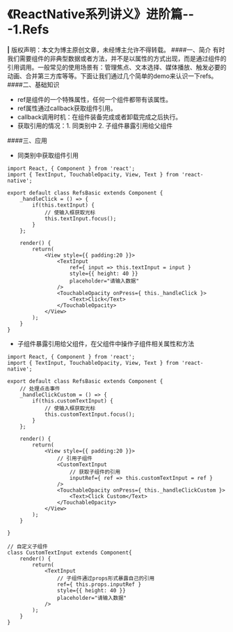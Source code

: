 # 《ReactNative系列讲义》进阶篇---1.Refs
**|** 版权声明：本文为博主原创文章，未经博主允许不得转载。
####一、简介
有时我们需要组件的非典型数据或者方法，并不是以属性的方式出现，而是通过组件的引用调用。一般常见的使用场景有：管理焦点、文本选择、媒体播放、触发必要的动画、合并第三方库等等。下面让我们通过几个简单的demo来认识一下refs。
####二、基础知识
* ref是组件的一个特殊属性，任何一个组件都带有该属性。
* ref属性通过callback获取组件引用。
* callback调用时机：在组件装备完成或者卸载完成之后执行。
* 获取引用的情况：1. 同类别中 2. 子组件暴露引用给父组件

####三、应用
* 同类别中获取组件引用

```
import React, { Component } from 'react';
import { TextInput, TouchableOpacity, View, Text } from 'react-native';

export default class RefsBasic extends Component {
    _handleClick = () => {
        if(this.textInput) {
            // 使输入框获取光标
            this.textInput.focus();
        }
    };

    render() {
        return(
            <View style={{ padding:20 }}>
                <TextInput
                    ref={ input => this.textInput = input }
                    style={{ height: 40 }}
                    placeholder="请输入数据"
                />
                <TouchableOpacity onPress={ this._handleClick }>
                    <Text>Click</Text>
                </TouchableOpacity>
            </View>
        );
    }
}
```

* 子组件暴露引用给父组件，在父组件中操作子组件相关属性和方法

```
import React, { Component } from 'react';
import { TextInput, TouchableOpacity, View, Text } from 'react-native';

export default class RefsBasic extends Component {
    // 处理点击事件
    _handleClickCustom = () => {
        if(this.customTextInput) {
            // 使输入框获取光标
            this.customTextInput.focus();
        }
    };

    render() {
        return(
            <View style={{ padding:20 }}>
                // 引用子组件
                <CustomTextInput
                    // 获取子组件的引用
                    inputRef={ ref => this.customTextInput = ref }
                />
                <TouchableOpacity onPress={ this._handleClickCustom }>
                    <Text>Click Custom</Text>
                </TouchableOpacity>
            </View>
        );
    }

}

// 自定义子组件
class CustomTextInput extends Component{
    render() {
        return(
            <TextInput
                // 子组件通过props形式暴露自己的引用
                ref={ this.props.inputRef }
                style={{ height: 40 }}
                placeholder="请输入数据"
            />
        );
    }
}
```



